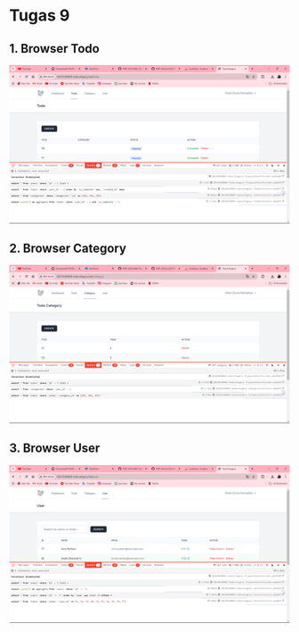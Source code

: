 # Tugas 9

## 1. Browser Todo
![Alt text](screenshot/tugas9/11.png)
## 2. Browser Category
![Alt text](screenshot/tugas9/22.png)
## 3. Browser User
![Alt text](screenshot/tugas9/33.png)
